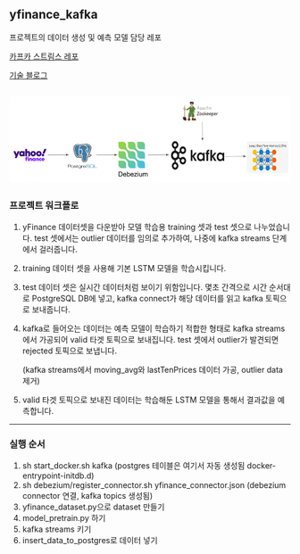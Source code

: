 ## yfinance_kafka
프로젝트의 데이터 생성 및 예측 모델 담당 레포

[카프카 스트림스 레포](https://github.com/santoryu1118/yfinance_kafka?tab=readme-ov-file)

[기술 블로그](https://www.notion.so/santoryu/yFinance-c179dfdf0bbe4a62855782366cf2a849?pvs=4)

![img.png](architecture.png)
---
### 프로젝트 워크플로
1. yFinance 데이터셋을 다운받아 모델 학습용 training 셋과 test 셋으로 나누었습니다. test 셋에서는 outlier 데이터를 임의로 추가하여, 나중에 kafka streams 단계에서 걸러줍니다.
2. training 데이터 셋을 사용해 기본 LSTM 모델을 학습시킵니다.
3. test 데이터 셋은 실시간 데이터처럼 보이기 위함입니다. 몇초 간격으로 시간 순서대로 PostgreSQL DB에 넣고, kafka connect가 해당 데이터를 읽고 kafka 토픽으로 보내줍니다.
4. kafka로 들어오는 데이터는 예측 모델이 학습하기 적합한 형태로 kafka streams에서 가공되어 valid 타겟 토픽으로 보내집니다. test 셋에서 outlier가 발견되면 rejected 토픽으로 보냅니다.

    (kafka streams에서 moving_avg와 lastTenPrices 데이터 가공, outlier data 제거) 
5. valid 타겟 토픽으로 보내진 데이터는 학습해둔 LSTM 모델을 통해서 결과값을 예측합니다.

---
### 실행 순서
1. sh start_docker.sh kafka  (postgres 테이블은 여기서 자동 생성됨 docker-entrypoint-initdb.d)
2. sh debezium/register_connector.sh yfinance_connector.json (debezium connector 연결, kafka topics 생성됨)
3. yfinance_dataset.py으로 dataset 만들기
4. model_pretrain.py 하기
5. kafka streams 키기
6. insert_data_to_postgres로 데이터 넣기